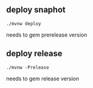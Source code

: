## deploy snaphot

    ./mvnw deploy

needs to gem prerelease version

## deploy release

    ./mvnw -Prelease

needs to gem release version
